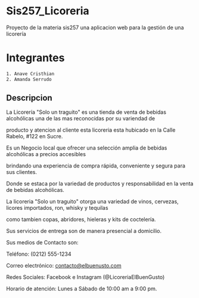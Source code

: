 # Sis257_Licoreria
Proyecto de la materia sis257 una aplicacion web para la gestión de una licorería
# Integrantes

```bash
1. Anave Cristhian
2. Amanda Serrudo
```
## Descripcion

La Licorería "Solo un traguito" es una tienda de venta de bebidas alcohólicas una de las mas reconocidas por su variendad de 

producto y atencion al cliente esta licoreria esta hubicado en la Calle Rabelo, #122 en Sucre.

Es un Negocio local que ofrecer una selección amplia de bebidas alcohólicas a precios accesibles

brindando una experiencia de compra rápida, conveniente y segura para sus clientes.

Donde se estaca por la variedad de productos y responsabilidad en la venta de bebidas alcohólicas.

La licoreria "Solo un traguito" otorga una  variedad de vinos, cervezas, licores importados, ron, whisky y tequilas

como tambien copas, abridores, hieleras y kits de coctelería.

Sus servicios de entrega son de manera presencial a domicilio.

Sus medios de Contacto son:

Teléfono: (0212) 555-1234

Correo electrónico: contacto@elbuenusto.com

Redes Sociales: Facebook e Instagram (@LicoreriaElBuenGusto)

Horario de atención: Lunes a Sábado de 10:00 am a 9:00 pm.